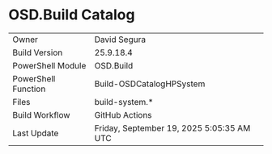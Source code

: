 ﻿# OSD.Build Catalog

| | |
|-|-|
| Owner | David Segura |
| Build Version | 25.9.18.4 |
| PowerShell Module | OSD.Build |
| PowerShell Function | Build-OSDCatalogHPSystem |
| Files | build-system.* |
| Build Workflow | GitHub Actions |
| Last Update | Friday, September 19, 2025 5:05:35 AM UTC |
